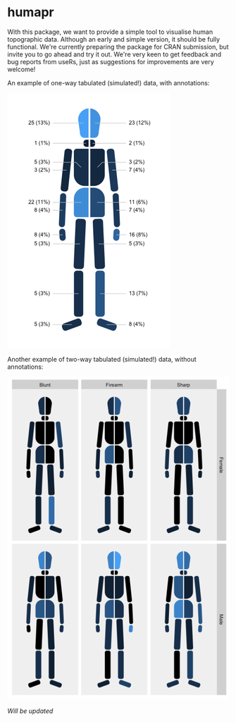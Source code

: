 # humapr

With this package, we want to provide a simple tool to visualise human topographic data. Although an early and simple version, it should be fully functional. We're currently preparing the package for CRAN submission, but invite you to go ahead and try it out. We're very keen to get feedback and bug reports from useRs, just as suggestions for improvements are very welcome!

An example of one-way tabulated (simulated!) data, with annotations:

![Example of a humap_body with simulated injury data with annotations, tabulated by type of force](/public_figures/example_simple_all.png)

Another example of two-way tabulated (simulated!) data, without annotations:

![Example of a humap_body with simulated injury data, tabulated by type of force and gender](/public_figures/example_grid_trauma_gender.png)

*Will be updated*